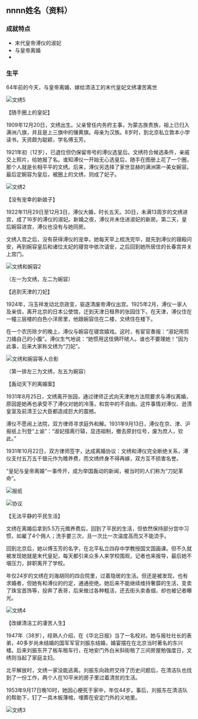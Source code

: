 ## nnnn姓名（资料）

### 成就特点

- 末代皇帝溥仪的淑妃
- 与皇帝离婚
- ​


### 生平

64年前的今天，与皇帝离婚、嫁给清洁工的末代皇妃文绣凄苦离世

![文绣5](文绣5.jpg)

【随手圈上的皇妃】

1909年12月20日，文绣出生。父亲曾任内务府主事，为蒙古族贵族，祖上已归入满洲八旗，并且是上三旗中的镶黄旗。母亲为汉族。8岁时，到北京私立敦本小学读书，天资颇为聪颖，学名傅玉芳。

1921年初（12岁），已退位但仍保留帝号的溥仪选皇后。文绣符合候选条件，亲戚交上照片，给她报了名。谁知溥仪一开始无心选皇后，随手在图册上花了一个圈，那个人就是长相平平的文绣。后来，溥仪另选择了家世显赫的满洲第一美女婉容。最后定婉容为皇后，被圈上的文绣，则成了妃子。

![文绣2](文绣2.jpg)

【没有宠幸的新娘子】

1922年11月29日至12月3日，溥仪大婚，时长五天。30日，未满13周岁的文绣进宫，成了16岁的溥仪的淑妃。新婚之夜，溥仪并未住进淑妃的新房。第二天，皇后婉容进宫，溥仪也没有与她同房。

文绣入宫之后，没有获得溥仪的宠幸。她每天早上梳洗完毕，就先到溥仪的寝殿问安，再到婉容皇后和诸位太妃的寝宫中依次请安，之后回到她所居住的长春宫并关上宫门。

![文绣和婉容2](文绣和婉容2.jpeg)

（左一为文绣，左二为婉容）



【逃到天津的刀妃】

1924年，冯玉祥发动北京政变，驱逐清废帝溥仪出宫。1925年2月，溥仪一家人及亲信，离开北京的日本公使馆，迁到天津日租界的张园住下。在天津，溥仪住在一幢三层楼的白色小洋房里，他跟婉容住在二楼，文绣住在楼下。

在一个农历除夕的晚上，溥仪与婉容在寝宫嬉戏。这时，有宦官奏报：“淑妃用剪刀捅自己的小腹”。溥仪生气地说：“她惯用这伎俩吓唬人。谁也不要理她！”因为此事，后来大家称文绣为“刀妃”。

![文绣和婉容等人合影](文绣和婉容等人合影.jpeg)

（第一排左三为文绣，左五为婉容）

【轰动天下的离婚案】

1931年8月25日，文绣离开张园，通过律师正式向天津地方法院要求与溥仪离婚，原因是她再也承受不了溥仪对她的冷落，和宫中的不自由。这件事情对溥仪、逊清皇室及前清王公大臣都造成巨大的震撼。

溥仪不愿闹上法院，双方律师寻求庭外和解。1931年9月13日，溥仪在京、津、沪报纸上刊登“上谕”：“淑妃擅离行辕，显违祖制，撤去原封位号，废为庶人，钦此。”

1931年10月22日，双方律师签字，达成离婚协议：文绣和溥仪完全断绝关系，溥仪支付五万五千银元作为赡养费，而文绣终身不得再嫁，双方互不损害名誉。

“皇妃与皇帝离婚”一事传开，成为举国轰动的新闻，被当时的人们称为“刀妃革命”。

![报纸](报纸.jpeg)

![协议](协议.jpg)

【无法平静的平民生活】

文绣在离婚后拿到5.5万元赡养费后，回到了平民的生活，但依然保持部分宫中习惯，如雇了4个佣人；洗手要三次，且一次比一次温度高而又不能烫手。

回到北京后，她以傅玉芳的名字，在北平私立四存中学教授国文国画课。但不久就被发现她就是末代皇妃，每天都引来众多人来学校围观，记者也来报导，最后她不堪压力，辞职离开了学校。

年仅24岁的文绣在刘海胡同的四合院里，过着隐居的生活。但还是被发现，也有求婚者，但她有和溥仪的约定，通通拒绝。她后来不能继续维持奢靡的生活，变卖了珠宝首饰等，投奔了表哥，后来做过各种粗活，还去街头卖香烟，却也被记者曝光。

![文绣4](文绣4.jpg)

【改嫁清洁工的凄苦人生】

1947年（38岁），经熟人介绍，在《华北日报》当了一名校对。她与报社社长的表弟，40多岁尚未结婚的国军军官刘振东结婚，婚宴摆在在北京当时著名的东兴楼。后来刘振东开了板车租车行，在地安门外白米斜街租了三间房屋勉强度日，文绣则当起了家庭主妇。

北平解放时，文绣一家没能逃离。刘振东向政府交待了历史问题后，在清洁队也找到了一份工作，两个人在10平米的房子里过着清贫的生活。

1953年9月17日晚10时，她因心梗死于家中，年仅44岁。事后，刘振东在清洁队的帮助下，钉了一具木板薄棺，埋葬在安定门外的义地里。

![文绣3](文绣3.jpg)


